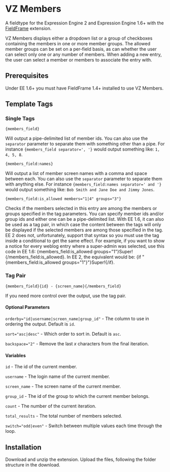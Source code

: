 VZ Members
==========

A fieldtype for the Expression Engine 2 and Expression Engine 1.6+ with the [FieldFrame](http://brandon-kelly.com/fieldframe) extension.

VZ Members displays either a dropdown list or a group of checkboxes containing the members in one or more member groups. The allowed member groups can be set on a per-field basis, as can whether the user can select only one or any number of members. When adding a new entry, the user can select a member or members to associate the entry with.

Prerequisites
-------------

Under EE 1.6+ you must have FieldFrame 1.4+ installed to use VZ Members.

Template Tags
-------------

### Single Tags ###

    {members_field}

Will output a pipe-delimited list of member ids. You can also use the `separator` parameter to separate them with something other than a pipe. For instance `{members_field separator=', '}` would output something like: `1, 4, 5, 8`.

    {members_field:names}

Will output a list of member screen names with a comma and space between each. You can also use the `separator` parameter to separate them with anything else. For instance `{members_field:names separator=' and '}` would output something like: `Bob Smith and Jane Doe and Jimmy Jones`.

    {members_field:is_allowed members="1|4" groups="3"}
    
Checks if the members selected in this entry are among the members or groups specified in the tag parameters. You can specify member ids and/or group ids and either one can be a pipe-delimited list. With EE 1.6, it can also be used as a tag pair, in which case the content between the tags will only be displayed if the selected members are among those specified in the tag. EE 2 does not, unfortunately, support that syntax so you must use the tag inside a conditional to get the same effect. For example, if you want to show a notice for every weblog entry where a super-admin was selected, use this code in EE 1.6: {members_field:is_allowed groups="1"}Super!{/members_field:is_allowed}. In EE 2, the equivalent would be: {if "{members_field:is_allowed groups="1"}"}Super!{/if}.

### Tag Pair ###

    {members_field}{id} - {screen_name}{/members_field}

If you need more control over the output, use the tag pair.

#### Optional Parameters ####

`orderby="id|username|screen_name|group_id"` - The column to use in ordering the output. Default is `id`.

`sort="asc|desc"` - Which order to sort in. Default is `asc`.

`backspace="2"` - Remove the last _x_ characters from the final iteration.

#### Variables ####

`id` - The id of the current member.

`username` - The login name of the current member.

`screen_name` - The screen name of the current member.

`group_id` - The id of the group to which the current member belongs.

`count` - The number of the current iteration.

`total_results` - The total number of members selected.

`switch="odd|even"` - Switch between multiple values each time through the loop.

Installation
------------

Download and unzip the extension. Upload the files, following the folder structure in the download.
